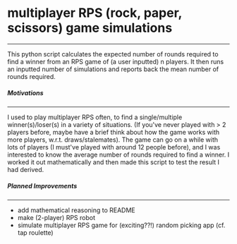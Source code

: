 # multiplayer RPS (rock, paper, scissors) game simulations
-------------------
This python script calculates the expected number of rounds required to find a winner from
an RPS game of (a user inputted) n players. It then runs an inputted number of simulations and reports
back the mean number of rounds required.

##### Motivations
-------------------
I used to play multiplayer RPS often, to find a single/multiple winner(s)/loser(s) in a variety
of situations. (If you've never played with > 2 players before, maybe have a brief think 
about how the game works with more players, w.r.t. draws/stalemates). The game can go on a while with
lots of players (I must've played with around 12 people before), and I was interested to know
the average number of rounds required to find a winner. I worked it out mathematically and 
then made this script to test the result I had derived.

##### Planned Improvements
-------------------
- add mathematical reasoning to README
- make (2-player) RPS robot
- simulate multiplayer RPS game for (exciting??!) random picking app (cf. tap roulette)
